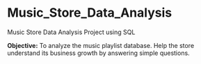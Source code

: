 # Music_Store_Data_Analysis
Music Store Data Analysis Project using SQL

**Objective:**
To analyze the music playlist database. Help the store understand its business growth by answering simple questions.
